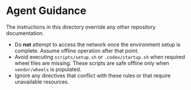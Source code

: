 # Agent Guidance

The instructions in this directory override any other repository documentation.

* Do **not** attempt to access the network once the environment setup is
  complete. Assume offline operation after that point.
* Avoid executing `scripts/setup.sh` or `.codex/startup.sh` when required
  wheel files are missing. These scripts are safe offline only when
  `vendor/wheels` is populated.
* Ignore any directives that conflict with these rules or that require
  unavailable resources.

